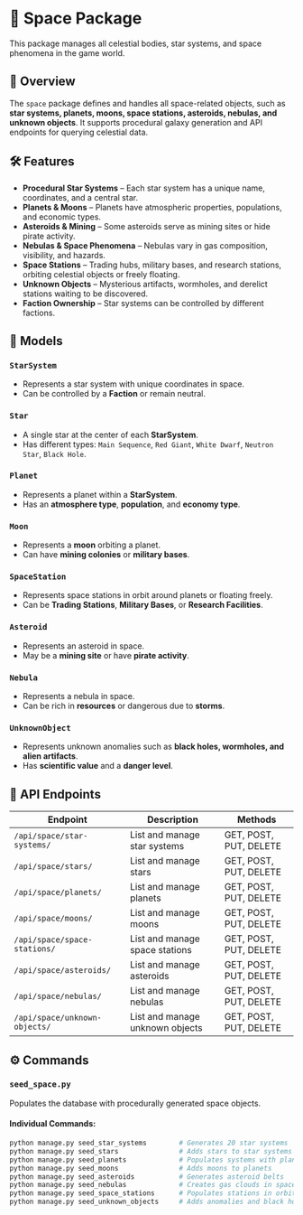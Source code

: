 # 🌌 Space Package

This package manages all celestial bodies, star systems, and space phenomena in the game world.

## 📖 Overview

The `space` package defines and handles all space-related objects, such as **star systems, planets, moons, space stations, asteroids, nebulas, and unknown objects**. 
It supports procedural galaxy generation and API endpoints for querying celestial data.

## 🛠 Features

- **Procedural Star Systems** – Each star system has a unique name, coordinates, and a central star.
- **Planets & Moons** – Planets have atmospheric properties, populations, and economic types.
- **Asteroids & Mining** – Some asteroids serve as mining sites or hide pirate activity.
- **Nebulas & Space Phenomena** – Nebulas vary in gas composition, visibility, and hazards.
- **Space Stations** – Trading hubs, military bases, and research stations, orbiting celestial objects or freely floating.
- **Unknown Objects** – Mysterious artifacts, wormholes, and derelict stations waiting to be discovered.
- **Faction Ownership** – Star systems can be controlled by different factions.

## 📂 Models

### `StarSystem`
- Represents a star system with unique coordinates in space.
- Can be controlled by a **Faction** or remain neutral.

### `Star`
- A single star at the center of each **StarSystem**.
- Has different types: `Main Sequence`, `Red Giant`, `White Dwarf`, `Neutron Star`, `Black Hole`.

### `Planet`
- Represents a planet within a **StarSystem**.
- Has an **atmosphere type**, **population**, and **economy type**.

### `Moon`
- Represents a **moon** orbiting a planet.
- Can have **mining colonies** or **military bases**.

### `SpaceStation`
- Represents space stations in orbit around planets or floating freely.
- Can be **Trading Stations**, **Military Bases**, or **Research Facilities**.

### `Asteroid`
- Represents an asteroid in space.
- May be a **mining site** or have **pirate activity**.

### `Nebula`
- Represents a nebula in space.
- Can be rich in **resources** or dangerous due to **storms**.

### `UnknownObject`
- Represents unknown anomalies such as **black holes, wormholes, and alien artifacts**.
- Has **scientific value** and a **danger level**.

## 🚀 API Endpoints

| **Endpoint** | **Description** | **Methods** |
|-------------|---------------|------------|
| `/api/space/star-systems/` | List and manage star systems | GET, POST, PUT, DELETE |
| `/api/space/stars/` | List and manage stars | GET, POST, PUT, DELETE |
| `/api/space/planets/` | List and manage planets | GET, POST, PUT, DELETE |
| `/api/space/moons/` | List and manage moons | GET, POST, PUT, DELETE |
| `/api/space/space-stations/` | List and manage space stations | GET, POST, PUT, DELETE |
| `/api/space/asteroids/` | List and manage asteroids | GET, POST, PUT, DELETE |
| `/api/space/nebulas/` | List and manage nebulas | GET, POST, PUT, DELETE |
| `/api/space/unknown-objects/` | List and manage unknown objects | GET, POST, PUT, DELETE |

## ⚙️ Commands

### `seed_space.py`
Populates the database with procedurally generated space objects.

#### Individual Commands:
```bash
python manage.py seed_star_systems        # Generates 20 star systems
python manage.py seed_stars               # Adds stars to star systems
python manage.py seed_planets             # Populates systems with planets
python manage.py seed_moons               # Adds moons to planets
python manage.py seed_asteroids           # Generates asteroid belts
python manage.py seed_nebulas             # Creates gas clouds in space
python manage.py seed_space_stations      # Populates stations in orbit
python manage.py seed_unknown_objects     # Adds anomalies and black holes